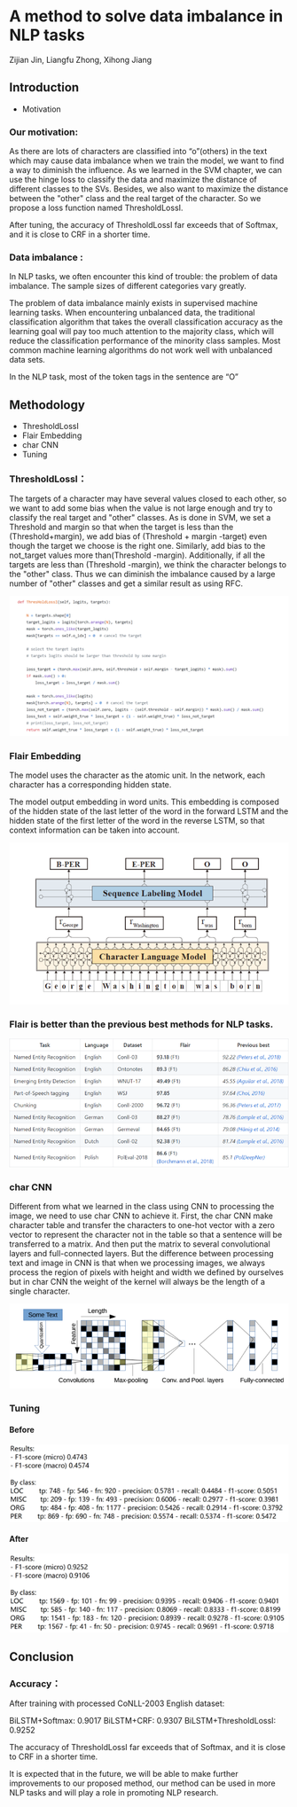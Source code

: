 # A method to solve data imbalance in NLP tasks

Zijian Jin, Liangfu Zhong, Xihong Jiang


## Introduction

- Motivation


### Our motivation:

As there are lots of characters are classified into “o”(others) in the text which may cause data imbalance when we train the model, we want to find a way to diminish the influence. As we learned in the SVM chapter, we can use the hinge loss to classify the data and maximize the distance of different classes to the SVs. Besides, we also want to maximize the distance between the "other" class and the real target of the character. So we propose a loss function named ThresholdLossI.

After tuning, the accuracy of ThresholdLossI far exceeds that of Softmax, and it is close to CRF in a shorter time.


### Data imbalance :

In NLP tasks, we often encounter this kind of trouble: the problem of data imbalance. The sample sizes of different categories vary greatly.

The problem of data imbalance mainly exists in supervised machine learning tasks. When encountering unbalanced data, the traditional classification algorithm that takes the overall classification accuracy as the learning goal will pay too much attention to the majority class, which will reduce the classification performance of the minority class samples. Most common machine learning algorithms do not work well with unbalanced data sets.

In the NLP task, most of the token tags in the sentence are “O”


## Methodology

- ThresholdLossI
- Flair Embedding
- char CNN
- Tuning


### ThresholdLossI：

The targets of a character may have several values closed to each other, so we want to add some bias when the value is not large enough and try to classify the real target and "other" classes. As is done in SVM, we set a Threshold and margin so that when the target is less than the (Threshold+margin), we add bias of (Threshold + margin -target) even though the target we choose is the right one. Similarly, add bias to the not_target values more than(Threshold -margin). Additionally, if all the targets are less than (Threshold -margin), we think the character belongs to the "other" class. Thus we can diminish the imbalance caused by a large number of "other" classes and get a similar result as using RFC.

![Image text](https://raw.githubusercontent.com/hsihung2043/flair/master/image/code.png)

### Flair Embedding

The model uses the character as the atomic unit. In the network, each character has a corresponding hidden state.

The model output embedding in word units. This embedding is composed of the hidden state of the last letter of the word in the forward LSTM and the hidden state of the first letter of the word in the reverse LSTM, so that context information can be taken into account.

![Image text](https://raw.githubusercontent.com/hsihung2043/flair/master/image/1.png)


### Flair is better than the previous best methods for NLP tasks.

![Image text](https://raw.githubusercontent.com/hsihung2043/flair/master/image/2.png)

### char CNN

Different from what we learned in the class using CNN to processing the image, we need to use char CNN to achieve it. First, the char CNN make character table and transfer the characters to one-hot vector with a zero vector to represent the character not in the table so that a sentence will be transferred to a matrix. And then put the matrix to several convolutional layers and full-connected layers. But the difference between processing text and image in CNN is that when we processing images, we always process the region of pixels with height and width we defined by ourselves but in char CNN the weight of the kernel will always be the length of a single character.

![Image text](https://raw.githubusercontent.com/hsihung2043/flair/master/image/3.png)


### Tuning

#### Before

![Image text](https://raw.githubusercontent.com/hsihung2043/flair/master/image/4.png)

#### After

![Image text](https://raw.githubusercontent.com/hsihung2043/flair/master/image/5.png)

## Conclusion


### Accuracy：

After training with processed CoNLL-2003 English dataset:

BiLSTM+Softmax: 0.9017
BiLSTM+CRF: 0.9307
BiLSTM+ThresholdLossI: 0.9252

The accuracy of ThresholdLossI far exceeds that of Softmax, and it is close to CRF in a shorter time.


It is expected that in the future, we will be able to make further improvements to our proposed method, our method can be used in more NLP tasks and will play a role in promoting NLP research.


